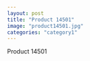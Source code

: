 ```yaml
---
layout: post
title: "Product 14501"
image: "product14501.jpg"
categories: "category1"
---
```

Product 14501
